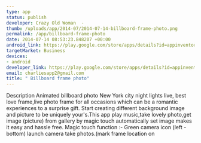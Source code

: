 ```yaml
--- 
type: app
status: publish
developer: Crazy Old Woman  -
thumb: /uploads/app/2014-07/2014-07-14-billboard-frame-photo.png
permalink: /app/billboard-frame-photo
date: 2014-07-14 08:53:23.848207 +00:00
android_link: https://play.google.com/store/apps/details?id=appinventor.ai_charliesapp2.BillboardFramePhoto&hl=en
targetMarket: Business
devices: 
- android
developer_link: https://play.google.com/store/apps/details?id=appinventor.ai_charliesapp2.BillboardFramePhoto&hl=en
email: charliesapp2@gmail.com
title: " Billboard frame photo"
---
```


Description
Animated billboard photo New York city night lights live, best love frame,live photo frame for all occasions which can be a romantic experiences to a surprise gift. Start creating different background image and picture to be uniquely your's.This app play music,take lovely photo,get image (picture) from gallery by magic touch automatically set image makes it easy and hassle free.
Magic touch function :-
Green camera icon (left -bottom) launch camera take photos.(mark frame location on
